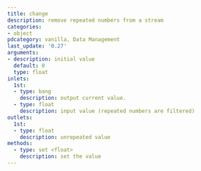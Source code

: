 ```yaml
---
title: change
description: remove repeated numbers from a stream
categories:
- object
pdcategory: vanilla, Data Management
last_update: '0.27'
arguments:
- description: initial value 
  default: 0
  type: float
inlets:
  1st:
  - type: bang
    description: output current value.
  - type: float
    description: input value (repeated numbers are filtered)
outlets:
  1st:
  - type: float
    description: unrepeated value
methods:
  - type: set <float>
    description: set the value
---
```


